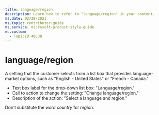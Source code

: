 ```yaml
---
title: language/region
description: Learn how to refer to "language/region" in your content.
ms.date: 02/28/2023
ms.topic: contributor-guide
ms.service: microsoft-product-style-guide
ms.custom:
  - TopicID 48538
---
```



# language/region

A setting that the customer selects from a list box that provides language-market options, such as "English - United States" or "French - Canada."

- Text box label for the drop-down list box: "Language/region."
- Call to action to change the setting: "Change language/region."
- Description of the action: "Select a language and region."

Don't substitute the word *country* for *region.*
